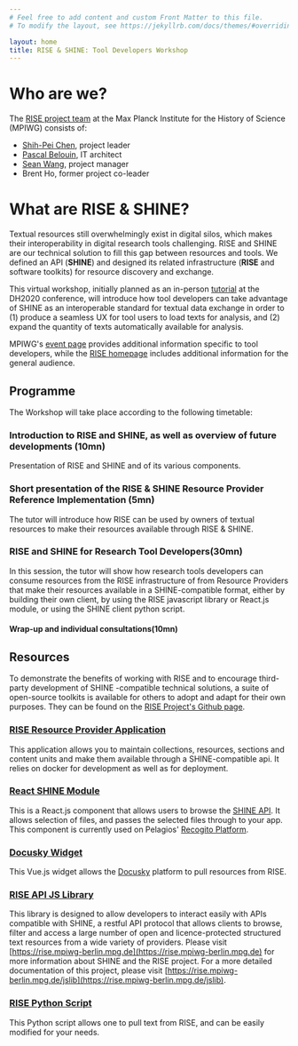 ```yaml
---
# Feel free to add content and custom Front Matter to this file.
# To modify the layout, see https://jekyllrb.com/docs/themes/#overriding-theme-defaults

layout: home
title: RISE & SHINE: Tool Developers Workshop
---
```


# Who are we?
The [RISE project team](https://www.mpiwg-berlin.mpg.de/research/projects/rise-and-shine-research-infrastructure-study-eurasia) at the Max Planck Institute for the History of Science (MPIWG) consists of:
* [Shih-Pei Chen](mailto:schen@mpiwg-berlin.mpg.de), project leader
* [Pascal Belouin](mailto:pbelouin@mpiwg-berlin.mpg.de), IT architect
* [Sean Wang](mailto:swang@mpiwg-berlin.mpg.de), project manager
* Brent Ho, former project co-leader

# What are RISE & SHINE?
Textual resources still overwhelmingly exist in digital silos, which makes their interoperability in digital research tools challenging. RISE and SHINE are our technical solution to fill this gap between resources and tools. We defined an API (**SHINE**) and designed its related infrastructure (**RISE** and software toolkits) for resource discovery and exchange.

This virtual workshop, initially planned as an in-person [tutorial](https://dh2020.adho.org/wp-content/uploads/2020/07/403_RISEandSHINEIntroductiontoanAPIbasedeinfrastructureforinteroperabletextualresourcesandresearchtools.html) at the DH2020 conference, will introduce how tool developers can take advantage of SHINE as an interoperable standard for textual data exchange in order to (1) produce a seamless UX for tool users to load texts for analysis, and (2) expand the quantity of texts automatically available for analysis.

MPIWG's [event page](https://www.mpiwg-berlin.mpg.de/event/rise-shine-tool-developers-workshop) provides additional information specific to tool developers, while the [RISE homepage](https://rise.mpiwg-berlin.mpg.de/) includes additional information for the general audience.

## Programme
The Workshop will take place according to the following timetable:

### Introduction to RISE and SHINE, as well as overview of future developments (10mn)
Presentation of RISE and SHINE and of its various components.
### Short presentation of the RISE & SHINE Resource Provider Reference Implementation (5mn)
The tutor will introduce how RISE can be used by owners of textual resources to make their resources available through RISE & SHINE.
### RISE and SHINE for Research Tool Developers(30mn)
In this session, the tutor will show how research tools developers can consume resources from the RISE infrastructure of from Resource Providers that make their resources available in a SHINE-compatible format, either by building their own client, by using the RISE javascript library or React.js module, or using the SHINE client python script.
#### Wrap-up and individual consultations(10mn)


## Resources
To demonstrate the benefits of working with RISE and to encourage third-party development of SHINE -compatible technical solutions, a suite of open-source toolkits is available for others to adopt and adapt for their own purposes. They can be found on the [RISE Project's Github page](https://github.com/RISE-MPIWG).

### [RISE Resource Provider Application](https://github.com/RISE-MPIWG/rise_rp) ###
This application allows you to maintain collections, resources, sections and content units and make them available through a SHINE-compatible api. It relies on docker for development as well as for deployment.

### [React SHINE Module](https://github.com/RISE-MPIWG/react-shine-api) ###
This is a React.js component that allows users to browse the [SHINE API](https://rise.mpiwg-berlin.mpg.de/collections). It allows selection of files, and passes the selected files through to your app. This component is currently used on Pelagios' [Recogito Platform](https://recogito.pelagios.org/).

### [Docusky Widget](https://github.com/RISE-MPIWG/docusky_widget) ###
This Vue.js widget allows the [Docusky](https://docusky.org.tw/DocuSky/ds-01.home.html) platform to pull resources from RISE.

### [RISE API JS Library](https://github.com/RISE-MPIWG/rise_js_client) ###
This library is designed to allow developers to interact easily with APIs compatible with SHINE, a restful API protocol that allows clients to browse, filter and access a large number of open and licence-protected structured text resources from a wide variety of providers. Please visit [https://rise.mpiwg-berlin.mpg.de](https://rise.mpiwg-berlin.mpg.de) for more information about SHINE and the RISE project. For a more detailed documentation of this project, please visit [https://rise.mpiwg-berlin.mpg.de/jslib](https://rise.mpiwg-berlin.mpg.de/jslib).

### [RISE Python Script](https://github.com/RISE-MPIWG/hylg)
This Python script allows one to pull text from RISE, and can be easily modified for your needs.

